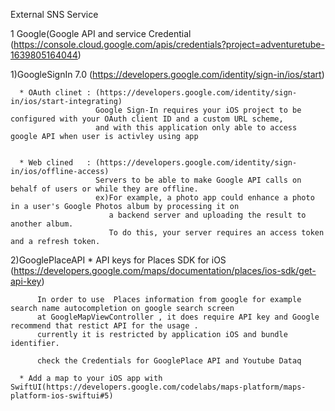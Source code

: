 External SNS Service 

1 Google(Google API and service Credential (https://console.cloud.google.com/apis/credentials?project=adventuretube-1639805164044)

   1)GoogleSignIn 7.0 (https://developers.google.com/identity/sign-in/ios/start)
   
      * OAuth clinet : (https://developers.google.com/identity/sign-in/ios/start-integrating)
                       Google Sign-In requires your iOS project to be configured with your OAuth client ID and a custom URL scheme,
                       and with this application only able to access google API when user is activley using app
                       
      
      * Web clined   : (https://developers.google.com/identity/sign-in/ios/offline-access)
                       Servers to be able to make Google API calls on behalf of users or while they are offline.
                       ex)For example, a photo app could enhance a photo in a user's Google Photos album by processing it on
                          a backend server and uploading the result to another album.
                          To do this, your server requires an access token and a refresh token.
        
   2)GooglePlaceAPI
      * API keys for Places SDK for iOS (https://developers.google.com/maps/documentation/places/ios-sdk/get-api-key)
          
          In order to use  Places information from google for example search name autocompletion on google search screen
          at GoogleMapViewController , it does require API key and Google recommend that restict API for the usage .
          currently it is restricted by application iOS and bundle identifier.
          
          check the Credentials for GooglePlace API and Youtube Dataq
      
      * Add a map to your iOS app with SwiftUI(https://developers.google.com/codelabs/maps-platform/maps-platform-ios-swiftui#5)
         
 


